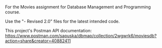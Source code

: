 For the Movies assignment for Database Management and Programming course. 

Use the "- Revised 2.0" files for the latest intended code.

This project's Postman API documentation: https://www.postman.com/sapuska/dbmap/collection/2wgwrk6/moviesdb?action=share&creator=40882411
